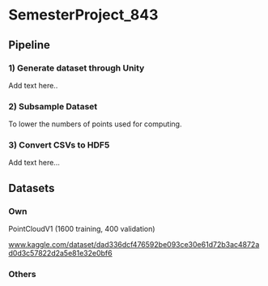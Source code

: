 # SemesterProject_843

## Pipeline
### 1) Generate dataset through Unity
Add text here..

### 2) Subsample Dataset
To lower the numbers of points used for computing.

### 3) Convert CSVs to HDF5
Add text here...

## Datasets
### Own

PointCloudV1 (1600 training, 400 validation)

www.kaggle.com/dataset/dad336dcf476592be093ce30e61d72b3ac4872ad0d3c57822d2a5e81e32e0bf6

### Others
